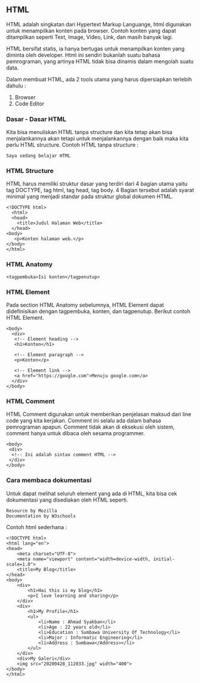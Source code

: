 ## HTML
HTML adalah singkatan dari Hypertext Markup Languange, html digunakan untuk menampilkan konten pada browser. Contoh konten yang dapat ditampilkan seperti Text, Image, Video, Link, dan masih banyak lagi.

HTML bersifat statis, ia hanya bertugas untuk menampilkan konten yang diminta oleh developer. Html ini sendiri bukanlah suatu bahasa pemrograman, yang artinya HTML tidak bisa dinamis dalam mengolah suatu data.

Dalam membuat HTML, ada 2 tools utama yang harus dipersiapkan terlebih dahulu :

1. Browser
2. Code Editor

### Dasar - Dasar HTML

Kita bisa menuliskan HTML tanpa structure dan kita tetap akan bisa menjalankannya akan tetapi untuk menjalankannya dengan baik maka kita perlu HTML structure. Contoh HTML tanpa structure :
```
Saya sedang belajar HTML
```
### HTML Structure

HTML harus memiliki struktur dasar yang terdiri dari 4 bagian utama yaitu tag DOCTYPE, tag html, tag head, tag body. 4 Bagian tersebut adalah syarat minimal yang menjadi standar pada struktur global dokumen HTML.
```
<!DOCTYPE html>
  <html>
  <head>
    <title>Judul Halaman Web</title>
  </head>
<body>
   <p>Konten halaman web.</p>
</body>
</html>
```

### HTML Anatomy
```
<tagpembuka>Isi konten</tagpenutup>
```

### HTML Element
Pada section HTML Anatomy sebelumnya, HTML Element dapat didefinisikan dengan tagpembuka, konten, dan tagpenutup. Berikut contoh HTML Element.
```
<body>
  <div>
   <!-- Element heading -->
   <h1>Konten</h1>

   <!-- Element paragraph -->
   <p>Konten</p>

   <!-- Element link -->
   <a href="https://google.com">Menuju google.com</a>
  </div>
</body>
```

### HTML Comment
HTML Comment digunakan untuk memberikan penjelasan maksud dari line code yang kita kerjakan. Comment ini selalu ada dalam bahasa pemrograman apapun. Comment tidak akan di eksekusi oleh sistem, comment hanya untuk dibaca oleh sesama programmer.
```
<body>
 <div>
  <!-- Ini adalah sintax comment HTML -->
 </div>
</body>
```

### Cara membaca dokumentasi
Untuk dapat melihat seluruh element yang ada di HTML, kita bisa cek dokumentasi yang disediakan oleh HTML seperti.
```
Resource by Mozilla
Documentation by W3schools
```

Contoh html sederhana :
```
<!DOCTYPE html>
<html lang="en">
<head>
    <meta charset="UTF-8">
    <meta name="viewport" content="width=device-width, initial-scale=1.0">
    <title>My Blog</title>
</head>
<body>
    <div>
        <h1>Hai this is my blog</h1>
        <p>I love learning and sharing</p>
    </div>
    <div>
        <h1>My Profile</h1>
        <ul>
            <li>Name : Ahmad Syakban</li>
            <li>Age : 22 years old</li>
            <li>Education : Sumbawa University Of Technology</li>
            <li>Major : Informatic Engineering</li>
            <li>Address : Sumbawa</Address></li>
        </ul>
    </div>
    <div>My Galeri</div>
    <img src="20200428_112033.jpg" width="400">
</body>
</html>
```